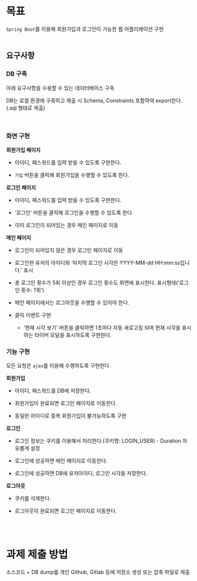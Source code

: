 # 목표

`Spring Boot`를 이용해 회원가입과 로그인이 가능한 웹 어플리케이션 구현
<br><br>

## 요구사항

### DB 구축

아래 요구사항을 수용할 수 있는 데이터베이스 구축

DB는 로컬 환경에 구축하고 제출 시 Schema, Constraints 포함하여 export한다.(.sql 형태로 제출)

<br>

### 화면 구현

**회원가입 페이지**

- 아이디, 패스워드를 입력 받을 수 있도록 구현한다.

- `가입` 버튼을 클릭해 회원가입을 수행할 수 있도록 한다.

**로그인 페이지**

- 아이디, 패스워드를 입력 받을 수 있도록 구현한다.

- ‘로그인’ 버튼을 클릭해 로그인을 수행할 수 있도록 한다.

- 이미 로그인이 되어있는 경우 메인 페이지로 이동

**메인 페이지**

- 로그인이 되어있지 않은 경우 로그인 페이지로 이동

- 로그인한 유저의 아이디와 ‘마지막 로그인 시각은 YYYY-MM-dd HH:mm:ss입니다.’ 표시

- 총 로그인 횟수가 5회 이상인 경우 로그인 횟수도 화면에 표시한다. 표시형태(‘로그인 횟수: ?회’)

- 메인 페이지에서는 로그아웃을 수행할 수 있어야 한다.

- 클릭 이벤트 구현

    - ‘현재 시각 보기' 버튼을 클릭하면 1초마다 자동 새로고침 되며 현재 시각을 표시하는 타이머 모달을 표시하도록 구현한다.



### 기능 구현

모든 요청은 `ajax`를 이용해 수행하도록 구현한다.

**회원가입**

- 아이디, 패스워드를 DB에 저장한다.

- 회원가입이 완료되면 로그인 페이지로 이동한다.

- 동일한 아이디로 중복 회원가입이 불가능하도록 구현

**로그인**

- 로그인 정보는 쿠키를 이용해서 처리한다.(쿠키명: LOGIN_USER) - Duration 자유롭게 설정

- 로그인에 성공하면 메인 페이지로 이동한다.

- 로그인에 성공하면 DB에 유저아이디, 로그인 시각을 저장한다.

**로그아웃**

- 쿠키를 삭제한다.

- 로그아웃이 완료되면 로그인 페이지로 이동한다.

<br><br>

# 과제 제출 방법

소스코드 + DB dump를 개인 Github, Gitlab 등에 저장소 생성 또는 압축 파일로 제출
